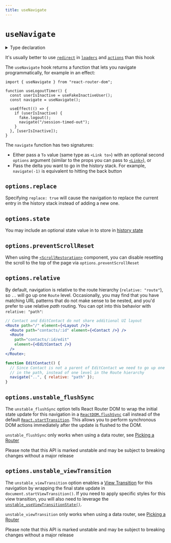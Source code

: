 ```yaml
---
title: useNavigate
---
```


# `useNavigate`

<details>
  <summary>Type declaration</summary>

```tsx
declare function useNavigate(): NavigateFunction;

interface NavigateFunction {
  (to: To, options?: NavigateOptions): void;
  (delta: number): void;
}

interface NavigateOptions {
  replace?: boolean;
  state?: any;
  preventScrollReset?: boolean;
  relative?: RelativeRoutingType;
  unstable_flushSync?: boolean;
  unstable_viewTransition?: boolean;
}

type RelativeRoutingType = "route" | "path";
```

</details>

<docs-warning>It's usually better to use [`redirect`][redirect] in [`loaders`][loaders] and [`actions`][actions] than this hook</docs-warning>

The `useNavigate` hook returns a function that lets you navigate programmatically, for example in an effect:

```tsx
import { useNavigate } from "react-router-dom";

function useLogoutTimer() {
  const userIsInactive = useFakeInactiveUser();
  const navigate = useNavigate();

  useEffect(() => {
    if (userIsInactive) {
      fake.logout();
      navigate("/session-timed-out");
    }
  }, [userIsInactive]);
}
```

The `navigate` function has two signatures:

- Either pass a `To` value (same type as `<Link to>`) with an optional second `options` argument (similar to the props you can pass to [`<Link>`][link]), or
- Pass the delta you want to go in the history stack. For example, `navigate(-1)` is equivalent to hitting the back button

## `options.replace`

Specifying `replace: true` will cause the navigation to replace the current entry in the history stack instead of adding a new one.

## `options.state`

You may include an optional state value in to store in [history state][history-state]

## `options.preventScrollReset`

When using the [`<ScrollRestoration>`][scrollrestoration] component, you can disable resetting the scroll to the top of the page via `options.preventScrollReset`

## `options.relative`

By default, navigation is relative to the route hierarchy (`relative: "route"`), so `..` will go up one `Route` level. Occasionally, you may find that you have matching URL patterns that do not make sense to be nested, and you'd prefer to use relative _path_ routing. You can opt into this behavior with `relative: "path"`:

```jsx
// Contact and EditContact do not share additional UI layout
<Route path="/" element={<Layout />}>
  <Route path="contacts/:id" element={<Contact />} />
  <Route
    path="contacts/:id/edit"
    element={<EditContact />}
  />
</Route>;

function EditContact() {
  // Since Contact is not a parent of EditContact we need to go up one level
  // in the path, instead of one level in the Route hierarchy
  navigate("..", { relative: "path" });
}
```

## `options.unstable_flushSync`

The `unstable_flushSync` option tells React Router DOM to wrap the initial state update for this navigation in a [`ReactDOM.flushSync`][flush-sync] call instead of the default [`React.startTransition`][start-transition]. This allows you to perform synchronous DOM actions immediately after the update is flushed to the DOM.

<docs-warning>`unstable_flushSync` only works when using a data router, see [Picking a Router][picking-a-router]</docs-warning>

<docs-warning>Please note that this API is marked unstable and may be subject to breaking changes without a major release</docs-warning>

## `options.unstable_viewTransition`

The `unstable_viewTransition` option enables a [View Transition][view-transitions] for this navigation by wrapping the final state update in `document.startViewTransition()`. If you need to apply specific styles for this view transition, you will also need to leverage the [`unstable_useViewTransitionState()`][use-view-transition-state].

<docs-warning>`unstable_viewTransition` only works when using a data router, see [Picking a Router][picking-a-router]</docs-warning>

<docs-warning>Please note that this API is marked unstable and may be subject to breaking changes without a major release</docs-warning>

[link]: ../components/link
[redirect]: ../fetch/redirect
[loaders]: ../route/loader
[actions]: ../route/action
[history-state]: https://developer.mozilla.org/en-US/docs/Web/API/History/state
[scrollrestoration]: ../components/scroll-restoration
[use-view-transition-state]: ../hooks//use-view-transition-state
[view-transitions]: https://developer.mozilla.org/en-US/docs/Web/API/View_Transitions_API
[picking-a-router]: ../routers/picking-a-router
[flush-sync]: https://react.dev/reference/react-dom/flushSync
[start-transition]: https://react.dev/reference/react/startTransition
